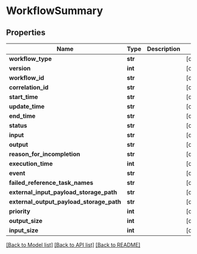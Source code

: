 # WorkflowSummary

## Properties
Name | Type | Description | Notes
------------ | ------------- | ------------- | -------------
**workflow_type** | **str** |  | [optional] 
**version** | **int** |  | [optional] 
**workflow_id** | **str** |  | [optional] 
**correlation_id** | **str** |  | [optional] 
**start_time** | **str** |  | [optional] 
**update_time** | **str** |  | [optional] 
**end_time** | **str** |  | [optional] 
**status** | **str** |  | [optional] 
**input** | **str** |  | [optional] 
**output** | **str** |  | [optional] 
**reason_for_incompletion** | **str** |  | [optional] 
**execution_time** | **int** |  | [optional] 
**event** | **str** |  | [optional] 
**failed_reference_task_names** | **str** |  | [optional] 
**external_input_payload_storage_path** | **str** |  | [optional] 
**external_output_payload_storage_path** | **str** |  | [optional] 
**priority** | **int** |  | [optional] 
**output_size** | **int** |  | [optional] 
**input_size** | **int** |  | [optional] 

[[Back to Model list]](../README.md#documentation-for-models) [[Back to API list]](../README.md#documentation-for-api-endpoints) [[Back to README]](../README.md)

